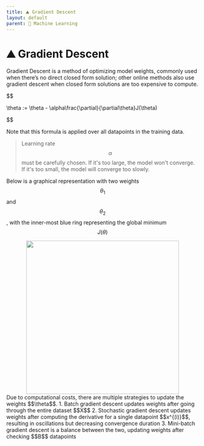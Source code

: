 ```yaml
---
title: ⛰️ Gradient Descent
layout: default
parent: 🤖 Machine Learning
---
```


# ⛰️ Gradient Descent

Gradient Descent is a method of optimizing model weights, commonly used when there’s no direct closed form solution; other online methods also use gradient descent when closed form solutions are too expensive to compute.

$$

 \theta := \theta - \alpha\frac{\partial}{\partial\theta}J(\theta) 

$$

Note that this formula is applied over all datapoints in the training data.

> Learning rate $$\alpha$$ must be carefully chosen. If it's too large, the model won't converge. If it's too small, the model will converge too slowly.

Below is a graphical representation with two weights $$\theta_1$$ and $$\theta_2$$, with the inner-most blue ring representing the global minimum $$J(\theta)$$
<div style="text-align:center">
<img src="{{ site.url }}{{ site.baseurl }}/notes/Attachments/20221229103152.png?raw=true" width="400"/>
</div>
Due to computational costs, there are multiple strategies to update the weights $$\theta$$.
1.  Batch gradient descent updates weights after going through the entire dataset $$X$$
2.  Stochastic gradient descent updates weights after computing the derivative for a single datapoint $$x^{(i)}$$, resulting in oscillations but decreasing convergence duration
3.  Mini-batch gradient descent is a balance between the two, updating weights after checking $$B$$ datapoints